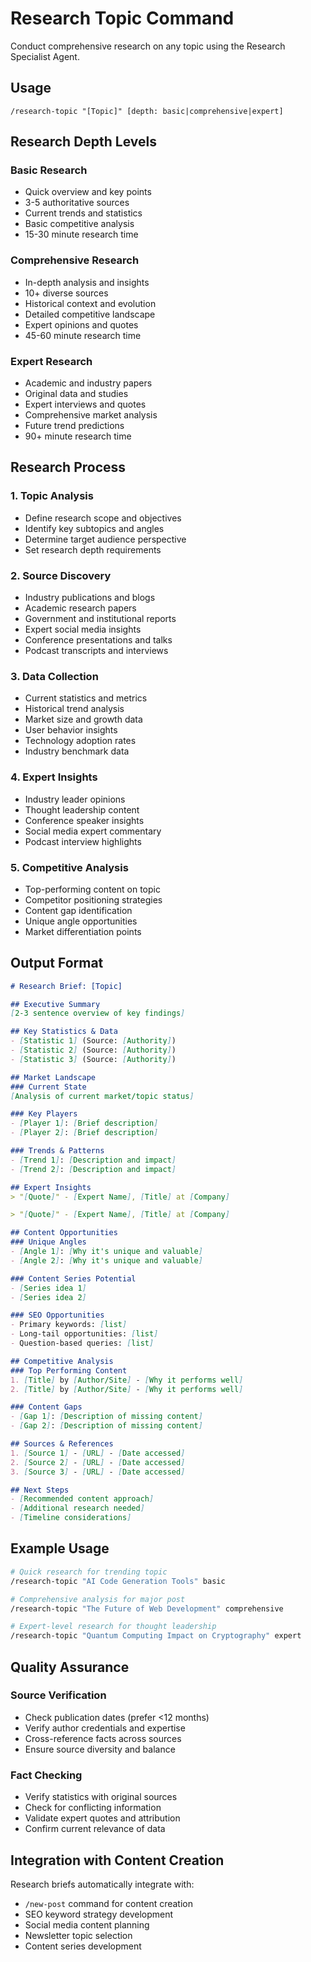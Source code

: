 # Research Topic Command

Conduct comprehensive research on any topic using the Research Specialist Agent.

## Usage
`/research-topic "[Topic]" [depth: basic|comprehensive|expert]`

## Research Depth Levels

### Basic Research
- Quick overview and key points
- 3-5 authoritative sources
- Current trends and statistics
- Basic competitive analysis
- 15-30 minute research time

### Comprehensive Research
- In-depth analysis and insights
- 10+ diverse sources
- Historical context and evolution
- Detailed competitive landscape
- Expert opinions and quotes
- 45-60 minute research time

### Expert Research
- Academic and industry papers
- Original data and studies
- Expert interviews and quotes
- Comprehensive market analysis
- Future trend predictions
- 90+ minute research time

## Research Process

### 1. Topic Analysis
- Define research scope and objectives
- Identify key subtopics and angles
- Determine target audience perspective
- Set research depth requirements

### 2. Source Discovery
- Industry publications and blogs
- Academic research papers
- Government and institutional reports
- Expert social media insights
- Conference presentations and talks
- Podcast transcripts and interviews

### 3. Data Collection
- Current statistics and metrics
- Historical trend analysis
- Market size and growth data
- User behavior insights
- Technology adoption rates
- Industry benchmark data

### 4. Expert Insights
- Industry leader opinions
- Thought leadership content
- Conference speaker insights
- Social media expert commentary
- Podcast interview highlights

### 5. Competitive Analysis
- Top-performing content on topic
- Competitor positioning strategies
- Content gap identification
- Unique angle opportunities
- Market differentiation points

## Output Format

```markdown
# Research Brief: [Topic]

## Executive Summary
[2-3 sentence overview of key findings]

## Key Statistics & Data
- [Statistic 1] (Source: [Authority])
- [Statistic 2] (Source: [Authority])
- [Statistic 3] (Source: [Authority])

## Market Landscape
### Current State
[Analysis of current market/topic status]

### Key Players
- [Player 1]: [Brief description]
- [Player 2]: [Brief description]

### Trends & Patterns
- [Trend 1]: [Description and impact]
- [Trend 2]: [Description and impact]

## Expert Insights
> "[Quote]" - [Expert Name], [Title] at [Company]

> "[Quote]" - [Expert Name], [Title] at [Company]

## Content Opportunities
### Unique Angles
- [Angle 1]: [Why it's unique and valuable]
- [Angle 2]: [Why it's unique and valuable]

### Content Series Potential
- [Series idea 1]
- [Series idea 2]

### SEO Opportunities
- Primary keywords: [list]
- Long-tail opportunities: [list]
- Question-based queries: [list]

## Competitive Analysis
### Top Performing Content
1. [Title] by [Author/Site] - [Why it performs well]
2. [Title] by [Author/Site] - [Why it performs well]

### Content Gaps
- [Gap 1]: [Description of missing content]
- [Gap 2]: [Description of missing content]

## Sources & References
1. [Source 1] - [URL] - [Date accessed]
2. [Source 2] - [URL] - [Date accessed]
3. [Source 3] - [URL] - [Date accessed]

## Next Steps
- [Recommended content approach]
- [Additional research needed]
- [Timeline considerations]
```

## Example Usage

```bash
# Quick research for trending topic
/research-topic "AI Code Generation Tools" basic

# Comprehensive analysis for major post
/research-topic "The Future of Web Development" comprehensive

# Expert-level research for thought leadership
/research-topic "Quantum Computing Impact on Cryptography" expert
```

## Quality Assurance

### Source Verification
- Check publication dates (prefer <12 months)
- Verify author credentials and expertise
- Cross-reference facts across sources
- Ensure source diversity and balance

### Fact Checking
- Verify statistics with original sources
- Check for conflicting information
- Validate expert quotes and attribution
- Confirm current relevance of data

## Integration with Content Creation

Research briefs automatically integrate with:
- `/new-post` command for content creation
- SEO keyword strategy development
- Social media content planning
- Newsletter topic selection
- Content series development